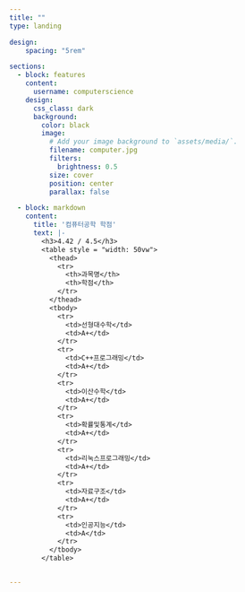 ```yaml
---
title: ""
type: landing

design:
    spacing: "5rem"

sections:
  - block: features
    content:
      username: computerscience
    design:
      css_class: dark
      background: 
        color: black
        image:
          # Add your image background to `assets/media/`.
          filename: computer.jpg
          filters:
            brightness: 0.5
          size: cover
          position: center
          parallax: false

  - block: markdown
    content:
      title: '컴퓨터공학 학점'
      text: |-
        <h3>4.42 / 4.5</h3>
        <table style = "width: 50vw">
          <thead>
            <tr>
              <th>과목명</th>
              <th>학점</th>
            </tr>
          </thead>
          <tbody>
            <tr>
              <td>선형대수학</td>
              <td>A+</td>
            </tr>
            <tr>
              <td>C++프로그래밍</td>
              <td>A+</td>
            </tr>
            <tr>
              <td>이산수학</td>
              <td>A+</td>
            </tr>
            <tr>
              <td>확률및통계</td>
              <td>A+</td>
            </tr>
            <tr>
              <td>리눅스프로그래밍</td>
              <td>A+</td>
            </tr>
            <tr>
              <td>자료구조</td>
              <td>A+</td>
            </tr>
            <tr>
              <td>인공지능</td>
              <td>A</td>
            </tr>
          </tbody>
        </table>


---
```



